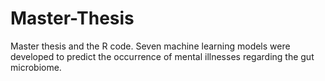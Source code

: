 # Master-Thesis
Master thesis and the R code.
Seven machine learning models were developed 
to predict the occurrence of mental illnesses 
regarding the gut microbiome.

